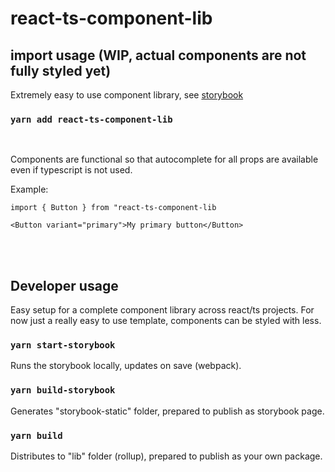 # react-ts-component-lib

## import usage (WIP, actual components are not fully styled yet)

Extremely easy to use component library, see [storybook](https://react-ts-component-lib.now.sh/)

### `yarn add react-ts-component-lib`

<br/>

Components are functional so that autocomplete for all props are available even if typescript is not used.


Example:

```
import { Button } from "react-ts-component-lib

<Button variant="primary">My primary button</Button>
```

<br/><br/>


## Developer usage

Easy setup for a complete component library across react/ts projects. For now just a really easy to use template, components can be styled with less.

### `yarn start-storybook`

Runs the storybook locally, updates on save (webpack).

### `yarn build-storybook`

Generates "storybook-static" folder, prepared to publish as storybook page.

### `yarn build`

Distributes to "lib" folder (rollup), prepared to publish as your own package.
